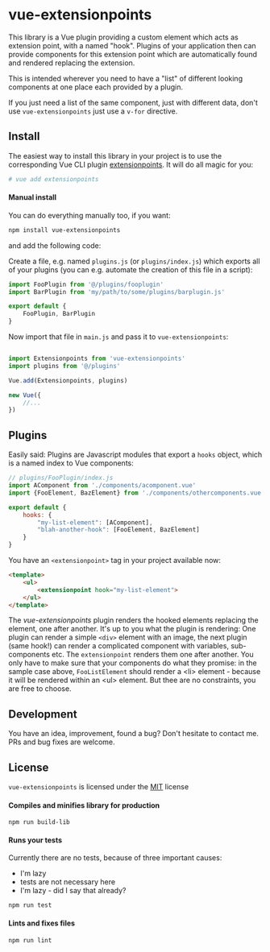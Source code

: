 # vue-extensionpoints

This library is a Vue plugin providing a custom element which acts as extension point, with a named "hook". Plugins of your application then can provide components for this extension point which are automatically found and rendered replacing the extension.

This is intended wherever you need to have a "list" of different looking components at one place each provided by a plugin.

If you just need a list of the same component, just with different data, don't use `vue-extensionpoints` just use a `v-for` directive.

## Install

The easiest way to install this library in your project is to use the corresponding Vue CLI plugin [extensionpoints](https://github.com/nerdocs/vue-cli-plugin-extensionpoints). It will do all magic for you:
```bash
# vue add extensionpoints
```

#### Manual install

You can do everything manually too, if you want:
```bash
npm install vue-extensionpoints
```
and add the following code:

Create a file, e.g. named `plugins.js` (or `plugins/index.js`) which exports all of your plugins (you can e.g. automate the creation of this file in a script):
```javascript
import FooPlugin from '@/plugins/fooplugin'
import BarPlugin from 'my/path/to/some/plugins/barplugin.js'

export default {
    FooPlugin, BarPlugin
}
```

Now import that file in `main.js` and pass it to `vue-extensionpoints`:

```javascript

import Extensionpoints from 'vue-extensionpoints'
import plugins from '@/plugins'

Vue.add(Extensionpoints, plugins)

new Vue({
    //...
})
```

## Plugins

Easily said: Plugins are Javascript modules that export a `hooks` object, which is a named index to Vue components:

```javascript
// plugins/FooPlugin/index.js
import AComponent from './components/acomponent.vue'
import {FooElement, BazElement} from './components/othercomponents.vue'

export default {
    hooks: {
        "my-list-element": [AComponent],
        "blah-another-hook": [FooElement, BazElement]
    }   
}
```

You have an `<extensionpoint>` tag in your project available now:

```html
<template>
    <ul>
        <extensionpoint hook="my-list-element">
    </ul>
</template>
```

The *vue-extensionpoints* plugin renders the hooked elements replacing the <extensionpoint> element, one after another. It's up to you what the plugin is rendering: One plugin can render a simple `<div>` element with an image, the next plugin (same hook!) can render a complicated component with variables, sub-components etc. The `extensionpoint` renders them one after another. You only have to make sure that your components do what they promise: in the sample case above, `FooListElement` should render a \<li\> element - because it will be rendered within an \<ul\> element. But thee are no constraints, you are free to choose.


## Development

You have an idea, improvement, found a bug? Don't hesitate to contact me. PRs and bug fixes are welcome.

## License

`vue-extensionpoints` is licensed under the [MIT](https://opensource.org/licenses/mit-license.php) license

#### Compiles and minifies library for production
```
npm run build-lib
```

#### Runs your tests
Currently there are no tests, because of three important causes:

* I'm lazy
* tests are not necessary here
* I'm lazy - did I say that already?

```
npm run test
```

#### Lints and fixes files
```
npm run lint
```
